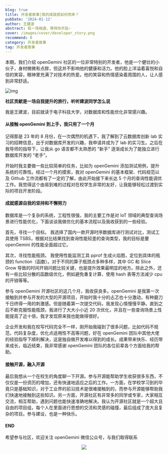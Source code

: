 ```yaml
---
blog: true
title: 开发者故事|我的成就感如何而来？
pubDate: '2024-01-12'
author: 王建波
abstract: 有一场相遇，等待你开启~
cover: /images/cover/developer_story.png
recommend: 0
category: 开发者故事
tag: 开发者故事
---
```


本期，我们介绍 openGemini 社区的一位非常特别的开发者，他是一个健壮的小伙子，身材微微有点胖，但这并不影响他的健康和活力。他的脸上洋溢着喜悦和自信的笑容，眼神里充满了对技术的热爱。他的笑容和热情感染着周围的人，让人感到非常舒适。

![img](/images/docs_img/developer_story_1.png)

**社区贡献是一场自我提升的旅行，听听建波同学怎么说**

我是王建波，目前就读于电子科技大学，对数据库和性能优化非常感兴趣。

#### 从接触 openGemini 到上手，我只用了一个月

记得那是 23 年的 8 月份，在一次偶然的机遇下，我了解到了云数据库创新 lab 实习的招聘信息，出于对数据库开发的兴趣，我申请并成为了 lab 的实习生。之后在我导师的指导下，让我从 go 语言都不太熟悉的 “新手” 逐渐成长为了能独立进行数据库开发的 “老手”。

开始时我主要做一些比较简单的任务，比如为 openGemini 添加测试用例，提升系统的可靠性。经过一个月的摸索，我对 openGemini 的基本框架、代码规范以及 Github 工作流都有了一定的了解，由此开始接下来长达 5 个月的查询性能调优工作。我觉得这个由易到难的过程对在校学生非常的友好，让我能够轻松过渡到实际的项目开发阶段。

#### 成就感源自我的坚持和不懈努力

数据库是一个复杂的系统，工程性很强，我的主要工作是对 IoT 领域的典型查询场景进行性能优化，下面谈谈我做优化的基本流程以及我收获到的一些经验。

首先，寻找一个目标。 我选择了国内一款开源时序数据库进行测试对比，测试工具使用 TSBS，根据对比结果找到查询性能较差的查询类型，我的目标是要 openGemini 的性能全面超过它。

其次，寻找性能瓶颈。 我使用性能监测工具 pprof 生成火焰图，定位到具体的瓶颈的 function（函数）。对于不同的算子瓶颈点多种多样，其中 GC 和 Slice Grow 导致的时间开销问题比较关键，也是提升效果最明显的地方。除此之外，还有一些比较分散的函数级优化，例如避免重复计算、使用 hash 表等方法减少 cpu 的开销等等。

参与 openGemini 开源社区的这几个月，我收获良多。openGemini 是我第一次接触到并参与开发的大型的开源项目，开始时我十分的忐忑也十分激动，有种磨刀千日终得一用的刺激感。但是随着第一次提交代码，我发现心情慢慢平静。直到之后不断克服性能瓶颈，我进行了大大小小近 20 次优化，并且在一些查询场景上性能提高了近十倍，我才发现原来我也能做得很好。

企业开发和我在校写代码完全不一样，刚开始我碰到了很多问题，比如代码不规范，代码复杂度，优化点适用性不高等问题，好在 openGemini 团队中其他大佬的经验指导下顺利解决，这是独自做开发难以得到的成长。成果带来快乐、经历带来成长，临近结束，我非常感谢 openGemini 团队的各位前辈各个方面给我的帮助。

#### 接触开源，融入开源

最后我想从一个在校生的角度聊一下开源。参与开源能帮助学生收获很多东西，不仅仅是一份资历的增加，还有快速地适应之后的工作。一方面，在学校学习到的毕竟只是基础知识，对于工业界的前沿技术是很难接触到的，而参与开源能够帮助我们快速地接触到这些知识。另一方面，开源社区有非常多的同学或专家，大家相互交流，相互帮助，遇到问题也能快速准确地解决。我认为开源社区就是一个超大且自由的项目组，每个人在里面进行思想的交流和灵感的碰撞，最后组成了庞大且复杂的项目。参与建设，也是一种快乐。

#### **END**

希望参与社区，欢迎关注 openGemini 微信公众号，与我们取得联系

<div align=center>
<img src="/images/qrcode.jpg" >
</div>
